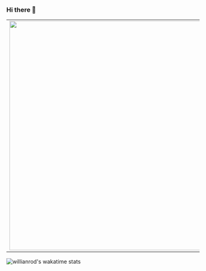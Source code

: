 ### Hi there 👋

<!--
**Fayst2D/Fayst2D** is a ✨ _special_ ✨ repository because its `README.md` (this file) appears on your GitHub profile.

Here are some ideas to get you started:

- 🔭 I’m currently working on ...
- 🌱 I’m currently learning ...
- 👯 I’m looking to collaborate on ...
- 🤔 I’m looking for help with ...
- 💬 Ask me about ...
- 📫 How to reach me: ...
- 😄 Pronouns: ...
- ⚡ Fun fact: ...
-->
<p align="center">
<table>
  <tr>
      <td><img align="left" width=600px src ="https://github-readme-stats.vercel.app/api?username=Fayst2D&show_icons=true&theme=radical&hide_border=true"/</td>
      <td><img width=600px src ="https://github-readme-stats.vercel.app/api/top-langs/?username=Fayst2D&layout=compact&theme=radical&hide=QMake&hide_border=true"/></td>
  </tr>   
</table>
</p>





![willianrod's wakatime stats](https://github-readme-stats.vercel.app/api/wakatime?username=Fayst2D&theme=radical)

